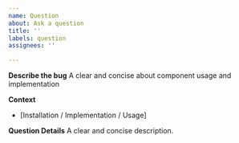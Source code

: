 ```yaml
---
name: Question
about: Ask a question
title: ''
labels: question
assignees: ''

---
```


**Describe the bug**
A clear and concise about component usage and implementation

**Context**
- [Installation / Implementation / Usage]


**Question Details**
A clear and concise description.
